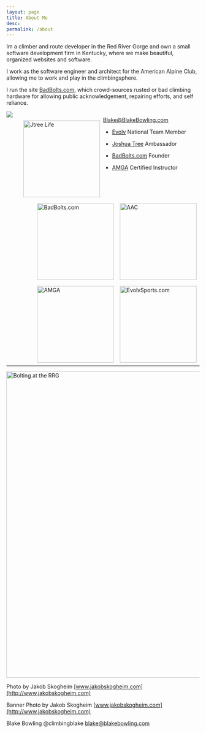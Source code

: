 ```yaml
---
layout: page
title: About Me
desc:
permalink: /about
---
```


Im a climber and route developer in the Red River Gorge and own a small software development firm in Kentucky, where we make beautiful, organized websites and software.

I work as the software engineer and architect for the American Alpine Club, allowing me to work and play in the climbingsphere.

I run the site [BadBolts.com](https://www.BadBolts.com), which crowd-sources rusted or bad climbing hardware for allowing public acknowledgement, repairing efforts, and self reliance.
<div>
<div style ="width:50%; float:left;">
<img src="http://blakebowling.s3.amazonaws.com/logos-backgrounds/all_that_glitters_1.jpg"/>
</div> 
<div style ="width:50%; float:right;">

[Blake@BlakeBowling.com](mailto:blake@blakebowling.com)

* [Evolv](http://evolvsports.com) National Team Member

* [Joshua Tree](http://jtreelife.com) Ambassador

* [BadBolts.com](http://badbolts.com) Founder

* [AMGA](http://amga.com) Certified Instructor

</div>
</div>
<img style="float: right; width:200px; margin:8px" src="http://blakebowling.s3.amazonaws.com/logos-backgrounds/jtree.png" alt="Jtree Life" />

<img style="float: right; width:200px; margin:8px" src="http://blakebowling.s3.amazonaws.com/2014/04/aac_letter_logo.jpg" alt="AAC"/>

<img style="float: right; width:200px; margin:8px" src="http://blakebowling.s3.amazonaws.com/logos-backgrounds/bad_bolts_3x4.png" alt="BadBolts.com"/>

<img style="float: right; width:200px;margin:8px" src="http://blakebowling.s3.amazonaws.com/logos-backgrounds/evolv_200.png" alt="EvolvSports.com"/>

<img style="float: right; width:200px; margin:8px" src="http://blakebowling.s3.amazonaws.com/logos-backgrounds/amga_logo.jpg" alt="AMGA"/>


<hr style="clear:both">

<img style="width:800px" src="http://blakebowling.s3.amazonaws.com/logos-backgrounds/8320_redrivergorge_20131010_web.jpg" alt="Bolting at the RRG">


Photo by Jakob Skogheim [www.jakobskogheim.com](http://www.jakobskogheim.com)

Banner Photo by Jakob Skogheim [www.jakobskogheim.com](http://www.jakobskogheim.com)

<div itemscope itemtype="http://schema.org/Person">
<span itemprop="name">Blake Bowling</span>
<span itemprop="company">@climbingblake</span>
<a itemprop="email" href="mailto:blake@blakebowling.com">blake@blakebowling.com</a>
</div>


